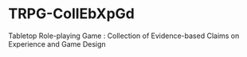 # TRPG-CollEbXpGd
Tabletop Role-playing Game : Collection of Evidence-based Claims on Experience and Game Design
